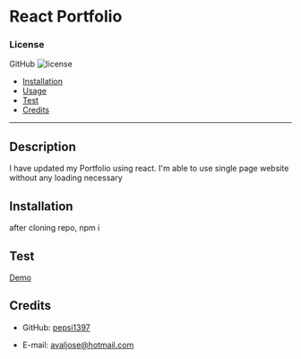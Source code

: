  # React Portfolio
### License
GitHub ![license](https://img.shields.io/badge/license-GitHub-brightgreen)
* [Installation](#Installation)
* [Usage](#usage)
* [Test](#test)
* [Credits](#credits)
<hr>

## __Description__
I have updated my Portfolio using react. I'm able to use single page website without any loading necessary

## __Installation__
after cloning repo, npm i

## __Test__
[Demo](https://pepsi1397.github.io/react-portfolio/)

## __Credits__
<NA>

* GitHub: [pepsi1397](https://github.com/pepsi1397)

* E-mail: [avaljose@hotmail.com](avaljose@hotmail.com)
